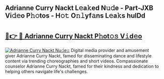 ## Adrianne Curry Nackt L𝚎a𝚔ed N𝚞𝚍e - Part-JXB Vi𝚍𝚎o P𝚑𝚘tos - H𝚘𝚝 O𝚗𝚕yf𝚊ns L𝚎a𝚔s hulDd

# <h2><a href="http://kfebhzk.oniu.top/?m=Adrianne+Curry+Nackt">🔗👉 🔴 Adrianne Curry Nackt P𝚑ot𝚘𝚜 V𝚒d𝚎o</a></h2>

[![Adrianne Curry Nackt Nu𝚍e𝚜](https://i.imgur.com/0qMVB7G.gif)](http://kfebhzk.oniu.top/?m=Adrianne+Curry+Nackt)
Digital media provider and amusement giver Adrianne Curry Nackt, famed for disseminating dance and lifestyle content via trending choreographies and short videos. Compassionate counselor Adrianne Curry Nackt, famed for their kindness and dedication to helping others navigate life's challenges.  
